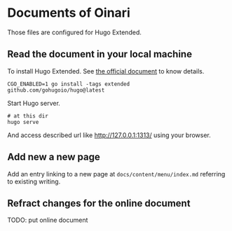 # Documents of Oinari

Those files are configured for Hugo Extended.

## Read the document in your local machine

To install Hugo Extended.
See [the official document](https://gohugo.io/installation/linux/#build-from-source) to know details.
```console
CGO_ENABLED=1 go install -tags extended github.com/gohugoio/hugo@latest
```

Start Hugo server.
```console
# at this dir
hugo serve
```

And access described url like http://127.0.0.1:1313/ using your browser.

## Add new a new page

Add an entry linking to a new page at `docs/content/menu/index.md` referring to existing writing.

## Refract changes for the online document

TODO: put online document 